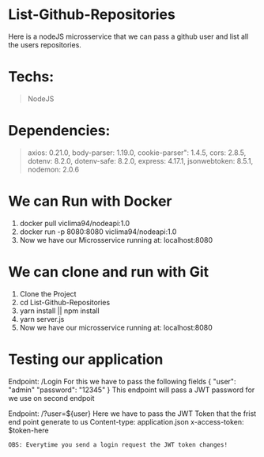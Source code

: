 # List-Github-Repositories
Here is a nodeJS microsservice that we can pass a github user and list all the users repositories.

# Techs:
  > NodeJS
  
# Dependencies:
  > axios: 0.21.0,
  > body-parser: 1.19.0,
  > cookie-parser": 1.4.5,
  > cors: 2.8.5,
  > dotenv: 8.2.0,
  > dotenv-safe: 8.2.0,
  > express: 4.17.1,
  > jsonwebtoken: 8.5.1,
  > nodemon: 2.0.6
  
# We can Run with Docker 
 1. docker pull viclima94/nodeapi:1.0
 2. docker run -p 8080:8080 viclima94/nodeapi:1.0
 3. Now we have our Microsservice running at: localhost:8080

# We can clone and run with Git
 1. Clone the Project
 2. cd List-Github-Repositories
 3. yarn install || npm install
 4. yarn server.js
 5. Now we have our microsservice running at: localhost:8080

# Testing our application

   Endpoint:  /Login
    For this we have to pass the following fields
      {
        "user": "admin"
        "password": "12345"
      }
    This endpoint will pass a JWT password for we use on second endpoit 
  
   Endpoint: /?user=${user} 
    Here we have to pass the JWT Token that the frist end point generate to us 
      Content-type: application.json 
      x-access-token: $token-here

    OBS: Everytime you send a login request the JWT token changes! 


